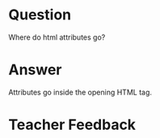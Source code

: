 # Question
Where do html attributes go?

# Answer
Attributes go inside the opening HTML tag.

# Teacher Feedback